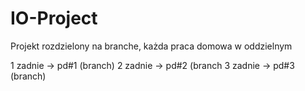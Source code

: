 # IO-Project
Projekt rozdzielony na branche, każda praca domowa w oddzielnym

1 zadnie -> pd#1 (branch)
2 zadnie -> pd#2 (branch
3 zadnie -> pd#3 (branch)

